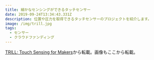 ```yaml
---
title: 細かなセンシングができるタッチセンサー
date: 2019-09-24T13:34:43.331Z
description: 位置や圧力を取得できるタッチセンサーのプロジェクトを紹介します。
image: /img/trill.jpg
tags:
  - センサー
  - クラウドファンディング
---
```

[TRILL: Touch Sensing for Makers](https://www.kickstarter.com/projects/423153472/trill-touch-sensing-for-makers)から転載。画像もここから転載。
